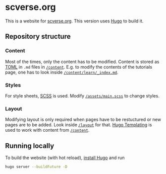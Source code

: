 # scverse.org

This is a website for [scverse.org](https://scverse.org). This version uses [Hugo](https://gohugo.io/) to build it.

## Repository structure

### Content

Most of the times, only the content has to be modified. Content is stored as [TOML](https://toml.io/en/) in `.md` files in [`/content`](/content). E.g. to modify the contents of the tutorials page, one has to look inside [`/content/learn/_index.md`](/content/learn/_index.md).

### Styles

For style sheets, [SCSS](https://sass-lang.com/) is used. Modify [`/assets/main.scss`](/assets/main.scss) to change styles.

### Layout

Modifying layout is only required when pages have to be restuctured or new pages are to be added. Look inside [`/layout`](/layout) for that. [Hugo Templating](https://gohugo.io/templates/introduction/) is used to work with content from [`/content`](/content).

## Running locally

To build the website (with hot reload), [install Hugo](https://gohugo.io/getting-started/installing/) and run

```sh
hugo server --buildFuture -D
```
